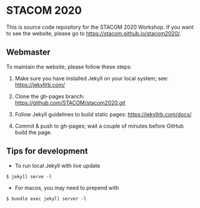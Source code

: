 # STACOM 2020

This is source code repository for the STACOM 2020 Workshop. If you want to see the website, please go to https://stacom.github.io/stacom2020/.

## Webmaster

To maintain the website, please follow these steps:

1. Make sure you have installed Jekyll on your local system; see: https://jekyllrb.com/

2. Clone the gh-pages branch: https://github.com/STACOM/stacom2020.git

3. Follow Jekyll guidelines to build static pages: https://jekyllrb.com/docs/

4. Commit & push to gh-pages; wait a couple of minutes before GitHub build the page.

## Tips for development

* To run local Jekyll with live update

```
$ jekyll serve -l
```

* For macos, you may need to prepend with

```
$ bundle exec jekyll server -l
```
